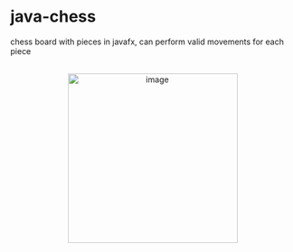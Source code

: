# java-chess

chess board with pieces in javafx, can perform valid movements for each piece<br><br>
<p align="center">
  <img width="300" alt="image" src="https://github.com/thornxyz/java-chess/assets/111498659/3c960369-fd45-4239-9c0c-9cbf748169b3">
</p>

